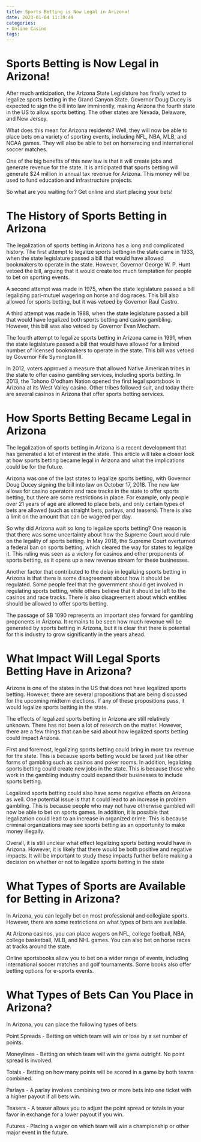 ```yaml
---
title: Sports Betting is Now Legal in Arizona!
date: 2023-01-04 11:39:49
categories:
- Online Casino
tags:
---
```



#  Sports Betting is Now Legal in Arizona!

After much anticipation, the Arizona State Legislature has finally voted to legalize sports betting in the Grand Canyon State. Governor Doug Ducey is expected to sign the bill into law imminently, making Arizona the fourth state in the US to allow sports betting. The other states are Nevada, Delaware, and New Jersey.

What does this mean for Arizona residents? Well, they will now be able to place bets on a variety of sporting events, including NFL, NBA, MLB, and NCAA games. They will also be able to bet on horseracing and international soccer matches.

One of the big benefits of this new law is that it will create jobs and generate revenue for the state. It is anticipated that sports betting will generate $24 million in annual tax revenue for Arizona. This money will be used to fund education and infrastructure projects.

So what are you waiting for? Get online and start placing your bets!

#  The History of Sports Betting in Arizona

The legalization of sports betting in Arizona has a long and complicated history. The first attempt to legalize sports betting in the state came in 1933, when the state legislature passed a bill that would have allowed bookmakers to operate in the state. However, Governor George W. P. Hunt vetoed the bill, arguing that it would create too much temptation for people to bet on sporting events.

A second attempt was made in 1975, when the state legislature passed a bill legalizing pari-mutuel wagering on horse and dog races. This bill also allowed for sports betting, but it was vetoed by Governor Raul Castro.

A third attempt was made in 1988, when the state legislature passed a bill that would have legalized both sports betting and casino gambling. However, this bill was also vetoed by Governor Evan Mecham.

The fourth attempt to legalize sports betting in Arizona came in 1991, when the state legislature passed a bill that would have allowed for a limited number of licensed bookmakers to operate in the state. This bill was vetoed by Governor Fife Symington III.

In 2012, voters approved a measure that allowed Native American tribes in the state to offer casino gambling services, including sports betting. In 2013, the Tohono O'odham Nation opened the first legal sportsbook in Arizona at its West Valley casino. Other tribes followed suit, and today there are several casinos in Arizona that offer sports betting services.

#  How Sports Betting Became Legal in Arizona

The legalization of sports betting in Arizona is a recent development that has generated a lot of interest in the state. This article will take a closer look at how sports betting became legal in Arizona and what the implications could be for the future.

Arizona was one of the last states to legalize sports betting, with Governor Doug Ducey signing the bill into law on October 17, 2018. The new law allows for casino operators and race tracks in the state to offer sports betting, but there are some restrictions in place. For example, only people over 21 years of age are allowed to place bets, and only certain types of bets are allowed (such as straight bets, parlays, and teasers). There is also a limit on the amount that can be wagered per day.

So why did Arizona wait so long to legalize sports betting? One reason is that there was some uncertainty about how the Supreme Court would rule on the legality of sports betting. In May 2018, the Supreme Court overturned a federal ban on sports betting, which cleared the way for states to legalize it. This ruling was seen as a victory for casinos and other proponents of sports betting, as it opens up a new revenue stream for these businesses.

Another factor that contributed to the delay in legalizing sports betting in Arizona is that there is some disagreement about how it should be regulated. Some people feel that the government should get involved in regulating sports betting, while others believe that it should be left to the casinos and race tracks. There is also disagreement about which entities should be allowed to offer sports betting.

The passage of SB 1090 represents an important step forward for gambling proponents in Arizona. It remains to be seen how much revenue will be generated by sports betting in Arizona, but it is clear that there is potential for this industry to grow significantly in the years ahead.

#  What Impact Will Legal Sports Betting Have in Arizona?

Arizona is one of the states in the US that does not have legalized sports betting. However, there are several propositions that are being discussed for the upcoming midterm elections. If any of these propositions pass, it would legalize sports betting in the state.

The effects of legalized sports betting in Arizona are still relatively unknown. There has not been a lot of research on the matter. However, there are a few things that can be said about how legalized sports betting could impact Arizona.

First and foremost, legalizing sports betting could bring in more tax revenue for the state. This is because sports betting would be taxed just like other forms of gambling such as casinos and poker rooms. In addition, legalizing sports betting could create new jobs in the state. This is because those who work in the gambling industry could expand their businesses to include sports betting.

Legalized sports betting could also have some negative effects on Arizona as well. One potential issue is that it could lead to an increase in problem gambling. This is because people who may not have otherwise gambled will now be able to bet on sports games. In addition, it is possible that legalization could lead to an increase in organized crime. This is because criminal organizations may see sports betting as an opportunity to make money illegally.

Overall, it is still unclear what effect legalizing sports betting would have in Arizona. However, it is likely that there would be both positive and negative impacts. It will be important to study these impacts further before making a decision on whether or not to legalize sports betting in the state

#  What Types of Sports are Available for Betting in Arizona?

In Arizona, you can legally bet on most professional and collegiate sports. However, there are some restrictions on what types of bets are available.

At Arizona casinos, you can place wagers on NFL, college football, NBA, college basketball, MLB, and NHL games. You can also bet on horse races at tracks around the state.

Online sportsbooks allow you to bet on a wider range of events, including international soccer matches and golf tournaments. Some books also offer betting options for e-sports events.

# What Types of Bets Can You Place in Arizona?

In Arizona, you can place the following types of bets:

Point Spreads - Betting on which team will win or lose by a set number of points.

Moneylines - Betting on which team will win the game outright. No point spread is involved.

Totals - Betting on how many points will be scored in a game by both teams combined.

Parlays - A parlay involves combining two or more bets into one ticket with a higher payout if all bets win.

Teasers - A teaser allows you to adjust the point spread or totals in your favor in exchange for a lower payout if you win.

Futures - Placing a wager on which team will win a championship or other major event in the future.